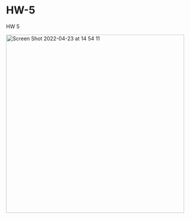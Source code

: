 # HW-5
HW 5



<img width="487" alt="Screen Shot 2022-04-23 at 14 54 11" src="https://user-images.githubusercontent.com/55956057/164893438-6cdc4a78-9219-4781-84d4-88ea08727872.png">

